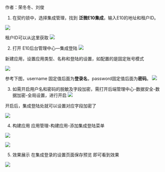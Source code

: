 作者：荣冬冬、刘俊

1. 在契约锁中，选择集成管理，找到 **泛微E10集成**，输入E10的地址和租户ID。

![](../src/20240111113406.png)

租户ID可以从这里获取
![](../src/20240111113637.png)


2. 打开 E10后台管理中心—集成登陆
![](../src/20240111104233.png)

新建应用，设置应用类型、名称和登陆的设置，如配置的是固定账号模式

![](../src/20240111103856.png)


参考下图，username 固定值后面为**登录名**，password固定值后面为**密码**。
![](../src/20240111103814.png)


3. 如需开启用户名和密码的脱敏及字段加密，需打开后端管理中心-数据安全-数据加密-全局设置，进行开启
![](https://raw.githubusercontent.com/Lercel/PicGo/main/img/20240111100229.png)

开启后，集成登陆处就可以设置对应字段加密了

![](https://raw.githubusercontent.com/Lercel/PicGo/main/img/20240111100304.png)

4. 构建应用
应用管理-构建应用-添加集成登陆菜单

![](20240111104729.png)

![](https://raw.githubusercontent.com/Lercel/PicGo/main/img/20240111100524.png)

5. 效果展示
在集成登录的设置页面保存预览 即可看到效果

![](https://raw.githubusercontent.com/Lercel/PicGo/main/img/20240111100559.png)

